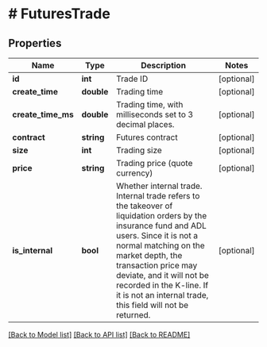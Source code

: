 # # FuturesTrade

## Properties

Name | Type | Description | Notes
------------ | ------------- | ------------- | -------------
**id** | **int** | Trade ID | [optional] 
**create_time** | **double** | Trading time | [optional] 
**create_time_ms** | **double** | Trading time, with milliseconds set to 3 decimal places. | [optional] 
**contract** | **string** | Futures contract | [optional] 
**size** | **int** | Trading size | [optional] 
**price** | **string** | Trading price (quote currency) | [optional] 
**is_internal** | **bool** | Whether internal trade. Internal trade refers to the takeover of liquidation orders by the insurance fund and ADL users. Since it is not a normal matching on the market depth, the transaction price may deviate, and it will not be recorded in the K-line. If it is not an internal trade, this field will not be returned. | [optional] 

[[Back to Model list]](../../README.md#documentation-for-models) [[Back to API list]](../../README.md#documentation-for-api-endpoints) [[Back to README]](../../README.md)
